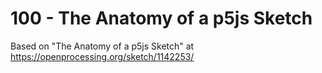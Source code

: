 # 100 - The Anatomy of a p5js Sketch

Based on "The Anatomy of a p5js Sketch" at https://openprocessing.org/sketch/1142253/
